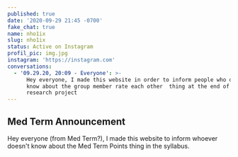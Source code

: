 ```yaml
---
published: true
date: '2020-09-29 21:45 -0700'
fake_chat: true
name: nho1ix
slug: nho1ix
status: Active on Instagram
profil_pic: img.jpg
instagram: 'https://instagram.com'
conversations:
  - '09.29.20, 20:09 - Everyone': >-
      Hey everyone, I made this website in order to inform people who do not
      know about the group member rate each other  thing at the end of the
      research project
---
```

## Med Term Announcement

Hey everyone (from Med Term?), I made this website to inform whoever doesn't
know about the Med Term Points thing in the syllabus.
